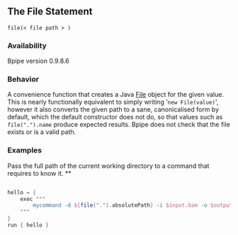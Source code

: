 ## The File Statement

    
    file(< file path > )

### Availability

Bpipe version 0.9.8.6

### Behavior

A convenience function that creates a Java [File](http://docs.oracle.com/javase/6/docs/api/java/io/File.html) object for the given value. This is nearly functionally equivalent to simply writing '`new File(value)`', however it also converts the given path to a sane, canonicalised form by default, which the default constructor does not do, so that values such as `file(".").name` produce expected results. Bpipe does not check that the file exists or is a valid path.

### Examples

Pass the full path of the current working directory to a command that requires to know it.
**
```groovy 

hello = {
    exec """
        mycommand -d ${file(".").absolutePath} -i $input.bam -o $output.bam
    """
}
run { hello }
```
